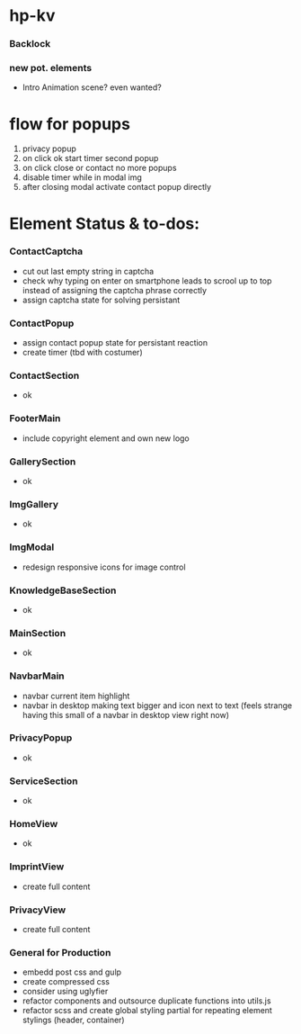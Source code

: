 # hp-kv

### Backlock

### new pot. elements

- Intro Animation scene? even wanted?

# flow for popups

1. privacy popup
2. on click ok start timer second popup
3. on click close or contact no more popups
4. disable timer while in modal img
5. after closing modal activate contact popup directly

# Element Status & to-dos:

### ContactCaptcha

- cut out last empty string in captcha
- check why typing on enter on smartphone leads to scrool up to top instead of assigning the captcha phrase correctly
- assign captcha state for solving persistant

### ContactPopup

- assign contact popup state for persistant reaction
- create timer (tbd with costumer)

### ContactSection

- ok

### FooterMain

- include copyright element and own new logo

### GallerySection

- ok

### ImgGallery

- ok

### ImgModal

- redesign responsive icons for image control

### KnowledgeBaseSection

- ok

### MainSection

- ok

### NavbarMain

- navbar current item highlight
- navbar in desktop making text bigger and icon next to text (feels strange having this small of a navbar in desktop view right now)

### PrivacyPopup

- ok

### ServiceSection

- ok

### HomeView

- ok

### ImprintView

- create full content

### PrivacyView

- create full content

### General for Production

- embedd post css and gulp
- create compressed css
- consider using uglyfier
- refactor components and outsource duplicate functions into utils.js
- refactor scss and create global styling partial for repeating element stylings (header, container)
